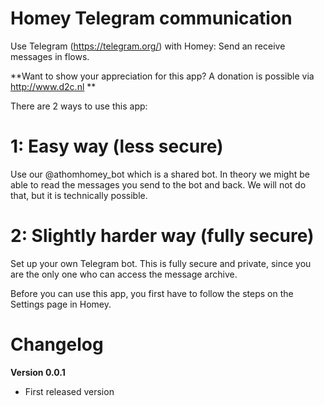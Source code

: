 # Homey Telegram communication

Use Telegram (https://telegram.org/) with Homey: Send an receive messages in flows.

**Want to show your appreciation for this app? A donation is possible via http://www.d2c.nl **

There are 2 ways to use this app:

# 1: Easy way (less secure)
Use our @athomhomey_bot which is a shared bot. In theory we might be able to read the messages you send to the bot and back. We will not do that, but it is technically possible.

# 2: Slightly harder way (fully secure)
Set up your own Telegram bot. This is fully secure and private, since you are the only one who can access the message archive.

Before you can use this app, you first have to follow the steps on the Settings page in Homey.

# Changelog
**Version 0.0.1**
- First released version